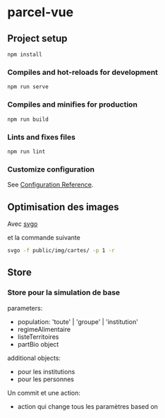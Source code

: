 # parcel-vue

## Project setup

```
npm install
```

### Compiles and hot-reloads for development

```
npm run serve
```

### Compiles and minifies for production

```
npm run build
```

### Lints and fixes files

```
npm run lint
```

### Customize configuration

See [Configuration Reference](https://cli.vuejs.org/config/).

## Optimisation des images

Avec [svgo](https://github.com/svg/svgo)

et la commande suivante

```bash
svgo -f public/img/cartes/ -p 1 -r
```

## Store
### Store pour la simulation de base

parameters: 
- population: 'toute' | 'groupe' | 'institution'
- regimeAlimentaire
- listeTerritoires
- partBio object

additional objects:
- pour les institutions
- pour les personnes

Un commit et une action:
- action qui change tous les paramètres based on 